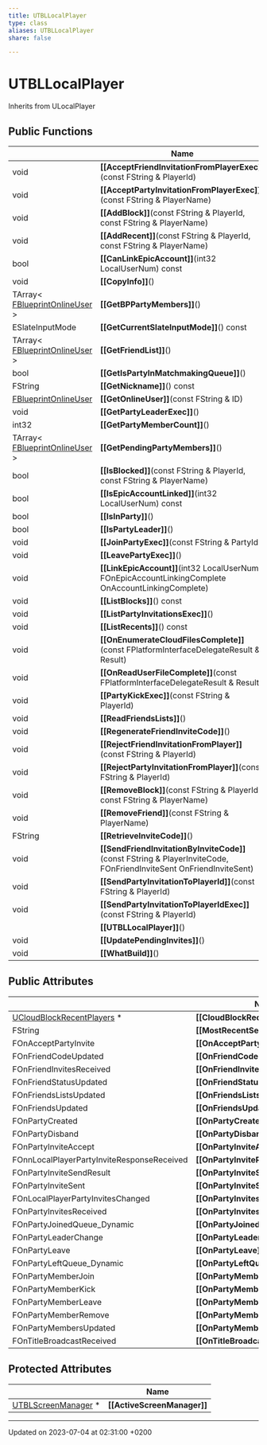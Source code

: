```yaml
---
title: UTBLLocalPlayer
type: class
aliases: UTBLLocalPlayer
share: false

---
```


# UTBLLocalPlayer





Inherits from ULocalPlayer

## Public Functions

|                | Name           |
| -------------- | -------------- |
| void | **[[AcceptFriendInvitationFromPlayerExec]]**(const FString & PlayerId) |
| void | **[[AcceptPartyInvitationFromPlayerExec]]**(const FString & PlayerName) |
| void | **[[AddBlock]]**(const FString & PlayerId, const FString & PlayerName) |
| void | **[[AddRecent]]**(const FString & PlayerId, const FString & PlayerName) |
| bool | **[[CanLinkEpicAccount]]**(int32 LocalUserNum) const |
| void | **[[CopyInfo]]**() |
| TArray< [FBlueprintOnlineUser](/docs/SDK/Source/Classes/structFBlueprintOnlineUser.md) > | **[[GetBPPartyMembers]]**() |
| ESlateInputMode | **[[GetCurrentSlateInputMode]]**() const |
| TArray< [FBlueprintOnlineUser](/docs/SDK/Source/Classes/structFBlueprintOnlineUser.md) > | **[[GetFriendList]]**() |
| bool | **[[GetIsPartyInMatchmakingQueue]]**() |
| FString | **[[GetNickname]]**() const |
| [FBlueprintOnlineUser](/docs/SDK/Source/Classes/structFBlueprintOnlineUser.md) | **[[GetOnlineUser]]**(const FString & ID) |
| void | **[[GetPartyLeaderExec]]**() |
| int32 | **[[GetPartyMemberCount]]**() |
| TArray< [FBlueprintOnlineUser](/docs/SDK/Source/Classes/structFBlueprintOnlineUser.md) > | **[[GetPendingPartyMembers]]**() |
| bool | **[[IsBlocked]]**(const FString & PlayerId, const FString & PlayerName) |
| bool | **[[IsEpicAccountLinked]]**(int32 LocalUserNum) const |
| bool | **[[IsInParty]]**() |
| bool | **[[IsPartyLeader]]**() |
| void | **[[JoinPartyExec]]**(const FString & PartyId) |
| void | **[[LeavePartyExec]]**() |
| void | **[[LinkEpicAccount]]**(int32 LocalUserNum, FOnEpicAccountLinkingComplete OnAccountLinkingComplete) |
| void | **[[ListBlocks]]**() const |
| void | **[[ListPartyInvitationsExec]]**() |
| void | **[[ListRecents]]**() const |
| void | **[[OnEnumerateCloudFilesComplete]]**(const FPlatformInterfaceDelegateResult & Result) |
| void | **[[OnReadUserFileComplete]]**(const FPlatformInterfaceDelegateResult & Result) |
| void | **[[PartyKickExec]]**(const FString & PlayerId) |
| void | **[[ReadFriendsLists]]**() |
| void | **[[RegenerateFriendInviteCode]]**() |
| void | **[[RejectFriendInvitationFromPlayer]]**(const FString & PlayerId) |
| void | **[[RejectPartyInvitationFromPlayer]]**(const FString & PlayerId) |
| void | **[[RemoveBlock]]**(const FString & PlayerId, const FString & PlayerName) |
| void | **[[RemoveFriend]]**(const FString & PlayerName) |
| FString | **[[RetrieveInviteCode]]**() |
| void | **[[SendFriendInvitationByInviteCode]]**(const FString & PlayerInviteCode, FOnFriendInviteSent OnFriendInviteSent) |
| void | **[[SendPartyInvitationToPlayerId]]**(const FString & PlayerId) |
| void | **[[SendPartyInvitationToPlayerIdExec]]**(const FString & PlayerId) |
| | **[[UTBLLocalPlayer]]**() |
| void | **[[UpdatePendingInvites]]**() |
| void | **[[WhatBuild]]**() |

## Public Attributes

|                | Name           |
| -------------- | -------------- |
| [UCloudBlockRecentPlayers](/docs/SDK/Source/Classes/classUCloudBlockRecentPlayers.md) * | **[[CloudBlockRecentPlayers]]**  |
| FString | **[[MostRecentServerPassword]]**  |
| FOnAcceptPartyInvite | **[[OnAcceptPartyInvite]]**  |
| FOnFriendCodeUpdated | **[[OnFriendCodeUpdated]]**  |
| FOnFriendInvitesReceived | **[[OnFriendInvitesReceived]]**  |
| FOnFriendStatusUpdated | **[[OnFriendStatusUpdated]]**  |
| FOnFriendsListsUpdated | **[[OnFriendsListsUpdated]]**  |
| FOnFriendsUpdated | **[[OnFriendsUpdated]]**  |
| FOnPartyCreated | **[[OnPartyCreatedResult]]**  |
| FOnPartyDisband | **[[OnPartyDisband]]**  |
| FOnPartyInviteAccept | **[[OnPartyInviteAccept]]**  |
| FOnnLocalPlayerPartyInviteResponseReceived | **[[OnPartyInviteResponseReceived]]**  |
| FOnPartyInviteSendResult | **[[OnPartyInviteSendResult]]**  |
| FOnPartyInviteSent | **[[OnPartyInviteSent]]**  |
| FOnLocalPlayerPartyInvitesChanged | **[[OnPartyInvitesChanged]]**  |
| FOnPartyInvitesReceived | **[[OnPartyInvitesReceived]]**  |
| FOnPartyJoinedQueue_Dynamic | **[[OnPartyJoinedQueue]]**  |
| FOnPartyLeaderChange | **[[OnPartyLeaderChange]]**  |
| FOnPartyLeave | **[[OnPartyLeave]]**  |
| FOnPartyLeftQueue_Dynamic | **[[OnPartyLeftQueue]]**  |
| FOnPartyMemberJoin | **[[OnPartyMemberJoin]]**  |
| FOnPartyMemberKick | **[[OnPartyMemberKick]]**  |
| FOnPartyMemberLeave | **[[OnPartyMemberLeave]]**  |
| FOnPartyMemberRemove | **[[OnPartyMemberRemove]]**  |
| FOnPartyMembersUpdated | **[[OnPartyMembersUpdated]]**  |
| FOnTitleBroadcastReceived | **[[OnTitleBroadcastReceived]]**  |

## Protected Attributes

|                | Name           |
| -------------- | -------------- |
| [UTBLScreenManager](/docs/SDK/Source/Classes/classUTBLScreenManager.md) * | **[[ActiveScreenManager]]**  |

-------------------------------

Updated on 2023-07-04 at 02:31:00 +0200